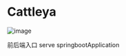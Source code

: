 # Cattleya
![image](https://user-images.githubusercontent.com/76391553/189371556-c35f3dba-5bab-411b-8f06-109d4350752a.png)

前后端入口
serve
springbootApplication
